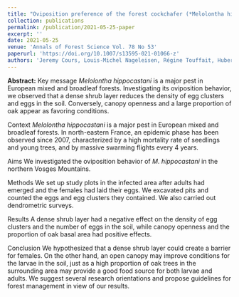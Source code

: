 ```yaml
---
title: "Oviposition preference of the forest cockchafer (*Melolontha hippocastani* Fabr. 1801) at the stand scale depends on oak proportion, canopy openness and ground accessibility"
collection: publications
permalink: /publication/2021-05-25-paper
excerpt: ''
date: 2021-05-25
venue: 'Annals of Forest Science Vol. 78 No 53'
paperurl: 'https://doi.org/10.1007/s13595-021-01066-z'
authors: 'Jeremy Cours, Louis-Michel Nageleisen, Régine Touffait, Hubert Schmuck, Stéphane Brault, Nathalie Breda, Claudine Richter, Francois-Xavier Saintonge, Vincent Boulanger'
---
```


**Abstract:** Key message
*Melolontha hippocastani* is a major pest in European mixed and broadleaf forests. Investigating its oviposition behavior, we observed that a dense shrub layer reduces the density of egg clusters and eggs in the soil. Conversely, canopy openness and a large proportion of oak appear as favoring conditions.

Context
*Melolontha hippocastani* is a major pest in European mixed and broadleaf forests. In north-eastern France, an epidemic phase has been observed since 2007, characterized by a high mortality rate of seedlings and young trees, and by massive swarming flights every 4 years.

Aims
We investigated the oviposition behavior of *M. hippocastani* in the northern Vosges Mountains.

Methods
We set up study plots in the infected area after adults had emerged and the females had laid their eggs. We excavated pits and counted the eggs and egg clusters they contained. We also carried out dendrometric surveys.

Results
A dense shrub layer had a negative effect on the density of egg clusters and the number of eggs in the soil, while canopy openness and the proportion of oak basal area had positive effects.

Conclusion
We hypothesized that a dense shrub layer could create a barrier for females. On the other hand, an open canopy may improve conditions for the larvae in the soil, just as a high proportion of oak trees in the surrounding area may provide a good food source for both larvae and adults. We suggest several research orientations and propose guidelines for forest management in view of our results.